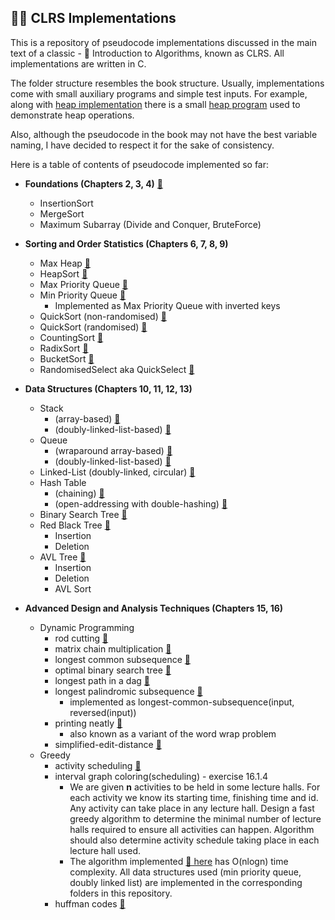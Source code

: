 ## 👨‍💻 CLRS Implementations

This is a repository of pseudocode implementations discussed in the main text of a classic - 📖 Introduction to Algorithms, known as CLRS.
All implementations are written in C.

The folder structure resembles the book structure. Usually, implementations come with small auxiliary programs and simple test inputs.
For example, along with [heap implementation](https://github.com/gboduljak/clrs-implementations/blob/master/data-structures/heaps/max-heap.c) there is a small [heap program](https://github.com/gboduljak/clrs-implementations/blob/master/data-structures/heaps/max-heap-program.c) used to demonstrate heap operations.

Also, although the pseudocode in the book may not have the best variable naming, I have decided to respect it for the sake of consistency.

Here is a table of contents of pseudocode implemented so far:

- **Foundations (Chapters 2, 3, 4)** [🔗](https://github.com/gboduljak/clrs-implementations/tree/master/foundations)
  - InsertionSort
  - MergeSort
  - Maximum Subarray (Divide and Conquer, BruteForce)
- **Sorting and Order Statistics (Chapters 6, 7, 8, 9)**

  - Max Heap [🔗](https://github.com/gboduljak/clrs-implementations/blob/master/data-structures/heaps/max-heap.c)
  - HeapSort [🔗](https://github.com/gboduljak/clrs-implementations/blob/master/data-structures/heaps/max-heap.c)
  - Max Priority Queue [🔗](https://github.com/gboduljak/clrs-implementations/blob/master/data-structures/heaps/max-priority-queue.c)
  - Min Priority Queue [🔗](https://github.com/gboduljak/clrs-implementations/blob/master/data-structures/heaps/min-priority-queue.c)
    - Implemented as Max Priority Queue with inverted keys
  - QuickSort (non-randomised) [🔗](https://github.com/gboduljak/clrs-implementations/blob/master/sorting/quick-sort/quicksort.c)
  - QuickSort (randomised) [🔗](https://github.com/gboduljak/clrs-implementations/blob/master/sorting/quick-sort/randomised-quicksort.c)
  - CountingSort [🔗](https://github.com/gboduljak/clrs-implementations/blob/master/sorting/counting-sort/counting-sort.c)
  - RadixSort [🔗](https://github.com/gboduljak/clrs-implementations/blob/master/sorting/radix-sort/radix-sort.c)
  - BucketSort [🔗](https://github.com/gboduljak/clrs-implementations/blob/master/sorting/bucket-sort/bucket-sort.c)
  - RandomisedSelect aka QuickSelect [🔗](https://github.com/gboduljak/clrs-implementations/blob/master/sorting/quick-sort/randomised-select.c)

- **Data Structures (Chapters 10, 11, 12, 13)**

  - Stack
    - (array-based) [🔗](https://github.com/gboduljak/clrs-implementations/blob/master/data-structures/stack/stack.c)
    - (doubly-linked-list-based) [🔗](https://github.com/gboduljak/clrs-implementations/blob/master/data-structures/linked-list/stack.c)
  - Queue
    - (wraparound array-based) [🔗](https://github.com/gboduljak/clrs-implementations/blob/master/data-structures/queue/queue.c)
    - (doubly-linked-list-based) [🔗](https://github.com/gboduljak/clrs-implementations/blob/master/data-structures/linked-list/queue.c)
  - Linked-List (doubly-linked, circular) [🔗](https://github.com/gboduljak/clrs-implementations/blob/master/data-structures/linked-list/linked-list.c)
  - Hash Table
    - (chaining) [🔗](https://github.com/gboduljak/clrs-implementations/blob/master/data-structures/hash-tables/chaining/hash-table.c)
    - (open-addressing with double-hashing) [🔗](https://github.com/gboduljak/clrs-implementations/blob/master/data-structures/hash-tables/open-addressing/hash-table.c)
  - Binary Search Tree [🔗](https://github.com/gboduljak/clrs-implementations/blob/master/data-structures/binary-search-trees/binary-search-tree.c)
  - Red Black Tree [🔗](https://github.com/gboduljak/clrs-implementations/blob/master/data-structures/red-black-trees/red-black-tree.c)
    - Insertion
    - Deletion
  - AVL Tree [🔗](https://github.com/gboduljak/clrs-implementations/blob/master/data-structures/avl-trees/avl-tree.c)
    - Insertion
    - Deletion
    - AVL Sort

- **Advanced Design and Analysis Techniques (Chapters 15, 16)**
  - Dynamic Programming
    - rod cutting [🔗](https://github.com/gboduljak/clrs-implementations/blob/master/advanced-design-and-analysis-techniques/dynamic-programming/rod-cutting/rod-cutting.c)
    - matrix chain multiplication [🔗](https://github.com/gboduljak/clrs-implementations/blob/master/advanced-design-and-analysis-techniques/dynamic-programming/matrix-chain-multiplication/matrix-chain-multiply.c)
    - longest common subsequence [🔗](https://github.com/gboduljak/clrs-implementations/blob/master/advanced-design-and-analysis-techniques/dynamic-programming/longest-common-subsequence/longest-common-subsequence.c)
    - optimal binary search tree [🔗](https://github.com/gboduljak/clrs-implementations/blob/master/advanced-design-and-analysis-techniques/dynamic-programming/optimal-binary-search-tree/optimal-bst.c)
    - longest path in a dag [🔗](https://github.com/gboduljak/clrs-implementations/blob/master/advanced-design-and-analysis-techniques/dynamic-programming/longest-path-dag/longest-path.c)
    - longest palindromic subsequence [🔗](https://github.com/gboduljak/clrs-implementations/blob/master/advanced-design-and-analysis-techniques/dynamic-programming/longest-palindromic-subsequence/longest-palindromic-subsequence.c)
      - implemented as longest-common-subsequence(input, reversed(input)) 
    - printing neatly [🔗](https://github.com/gboduljak/clrs-implementations/blob/master/advanced-design-and-analysis-techniques/dynamic-programming/printing-neatly/printing-neatly.c)
      - also known as a variant of the word wrap problem
     - simplified-edit-distance [🔗](https://github.com/gboduljak/clrs-implementations/blob/master/advanced-design-and-analysis-techniques/dynamic-programming/simplified-edit-distance/simplified-edit-distance.c)
  - Greedy
    - activity scheduling [🔗](https://github.com/gboduljak/clrs-implementations/blob/master/advanced-design-and-analysis-techniques/greedy/activity-scheduling/activity-selector.c)
    - interval graph coloring(scheduling) - exercise 16.1.4 
      - We are given **n** activities to be held in some lecture halls. For each activity we know its starting time, finishing time and id. Any activity can take place in any lecture hall. Design a fast greedy algorithm to determine the minimal number of lecture halls required to ensure all activities can happen. Algorithm should also determine activity schedule taking place in each lecture hall used. 
      - The algorithm implemented [🔗 here](https://github.com/gboduljak/clrs-implementations/blob/master/advanced-design-and-analysis-techniques/greedy/interval-graph-coloring/interval-graph-scheduler.c) has O(nlogn) time complexity. All data structures used (min priority queue, doubly linked list) are implemented in the corresponding folders in this repository.
    - huffman codes [🔗](https://github.com/gboduljak/clrs-implementations/blob/master/advanced-design-and-analysis-techniques/greedy/huffman-codes/huffman.c)
